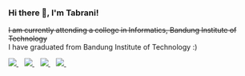 ### Hi there 👋, I'm Tabrani!
<s>I am currently attending a college in Informatics, Bandung Institute of Technology</s><br>
I have graduated from Bandung Institute of Technology :)

<!-- <a href="https://gitlab.com/mgstabrani">
    <img src="https://img.shields.io/badge/GitLab-330F63?style=for-the-badge&logo=gitlab&logoColor=white" />
</a>&nbsp;&nbsp; -->
<a href="https://www.linkedin.com/in/mgs-tabrani/">
    <img src="https://img.shields.io/badge/linkedin-%230077B5.svg?&style=for-the-badge&logo=linkedin&logoColor=white" />
</a>&nbsp;&nbsp;
<a href="https://instagram.com/mgs_tabrani">
    <img src="https://img.shields.io/badge/instagram-%23E4405F.svg?&style=for-the-badge&logo=instagram&logoColor=white" />        
</a>&nbsp;&nbsp;
<a href="https://www.youtube.com/channel/UCbWnNIz0i_ebDGHbhQhFqRQ">
    <img src="https://img.shields.io/badge/YouTube-FF0000?style=for-the-badge&logo=youtube&logoColor=white" />
</a>&nbsp;&nbsp;
<a href="https://www.npmjs.com/~mgstabrani">
    <img src="https://img.shields.io/badge/npm-CB3837?style=for-the-badge&logo=npm&logoColor=white" />
</a>&nbsp;&nbsp;
<!-- ### My Stats
<p align="left">
<a href="https://github.com/mgstabrani">
  <img height="180em" src="https://github-readme-stats-eight-theta.vercel.app/api?username=mgstabrani&show_icons=true&theme=algolia&include_all_commits=true&count_private=true"/>
  <img height="180em" src="https://github-readme-stats-eight-theta.vercel.app/api/top-langs/?username=mgstabrani&layout=compact&langs_count=8&theme=algolia"/>
  <img height="180em" src="https://github-profile-trophy.vercel.app/?username=mgstabrani&theme=juicyfresh&rank=SECRET,SSS,SS,S,AAA,AA,A,B">
</a>
</p> -->

<!-- <details>
  <summary>📃 Resume</summary>


### Education

- 📖 **Informatics**\
📆 2019 - current\
📍 **Bandung Institute of Technology** - Bandung, Indonesia

### Experience

- 👨‍💻 **Web Developer Intern**\
📆 January, 2021 - current\
📍 **VisitInd** - Bandung, Brazil
<!-- 
<img align="right" src="https://img.shields.io/badge/Slack-4A154B?logo=slack&logoColor=white" />
<img align="right" src="https://img.shields.io/badge/Azure-0089D6?logo=microsoft-azure&logoColor=white" />
<img align="right" src="https://img.shields.io/badge/SQL%20Server-CC2927?logo=microsoft-sql-server&logoColor=white" />
<img align="right" src="https://img.shields.io/badge/Github-181717?logo=github&logoColor=white" />
<img align="right" src="https://img.shields.io/badge/C Sharp-239120?logo=c-sharp&logoColor=white" />
<img align="right" src="https://img.shields.io/badge/UWP-0089D6?logo=microsoft&logoColor=white" />
<img align="right" src="https://img.shields.io/badge/Xamarin%20Forms-3498DB?logo=xamarin&logoColor=white" /> -->

<!-- - 👨‍💻 **Back End Engineer Intern**\
📆 January, 2021 - March, 2021\
📍 **DigiTiket** - Semarang, Indonesia -->

<!-- <img align="right" src="https://img.shields.io/badge/SQL%20Server-CC2927?logo=microsoft-sql-server&logoColor=white" />
<img align="right" src="https://img.shields.io/badge/C Sharp-239120?logo=c-sharp&logoColor=white" />
<img align="right" src="https://img.shields.io/badge/html5-E34F26?logo=html5&logoColor=white" />
<img align="right" src="https://img.shields.io/badge/css3-1572B6?logo=css3&logoColor=white" />
<img align="right" src="https://img.shields.io/badge/bootstrap-563D7C?logo=bootstrap&logoColor=white" /> -->

<!-- - 👨‍💻 **Back End Developer**\
📆 June, 2020 - September, 2020\
📍 **Pateron Indonesia** - Bandung, Indonesia -->

<!-- <img align="right" src="https://img.shields.io/badge/Windows-0078D6?logo=windows&logoColor=white" />
<img align="right" src="https://img.shields.io/badge/Microsoft%20Excel-217346?logo=microsoft-excel&logoColor=white" />
<img align="right" src="https://img.shields.io/badge/Microsoft%20Office-D83B01?logo=microsoft-office&logoColor=white" />
<img align="right" src="https://img.shields.io/badge/SAP-0FAAFF?logo=sap&logoColor=white" /> -->

    
<!-- </details>  -->
<!--
### My Contact
<p>
    <a href="https://bagusfe.id" target="blank"><img src="https://img.shields.io/badge/Website-https://bagusfe.id-green?" /></a>
    <a href="https://www.linkedin.com/in/bagusfedotid" target="blank"><img src="https://img.shields.io/badge/Bagus_Frayoga-30302f?style=flat&logo=linkedin" /></a>
    <a href="https://medium.com/@bagusfe" target="blank"><img src="https://img.shields.io/badge/Bagus_Frayoga-30302f?style=flat&logo=medium" /></a>
    <a href="https://https://twitter.com/bagusfedotid" target="blank"><img src="https://img.shields.io/badge/@bagusfedotid-30302f?style=flat&logo=twitter" /></a>
    <a href="https://www.paypal.me/gewdfe" target="blank"><img src="https://ionicabizau.github.io/badges/paypal.svg" /></a>
</p>
-->

<!--
**mgstabrani/mgstabrani** is a ✨ _special_ ✨ repository because its `README.md` (this file) appears on your GitHub profile.


Here are some ideas to get you started:

- 🔭 I’m currently working on Institut Teknologi Bandung
- 🌱 I’m currently learning ...
- 👯 I’m looking to collaborate on ...
- 🤔 I’m looking for help with ...
- 💬 Ask me about ...
- 📫 How to reach me: ...
- 😄 Pronouns: ...
- ⚡ Fun fact: ...
-->

